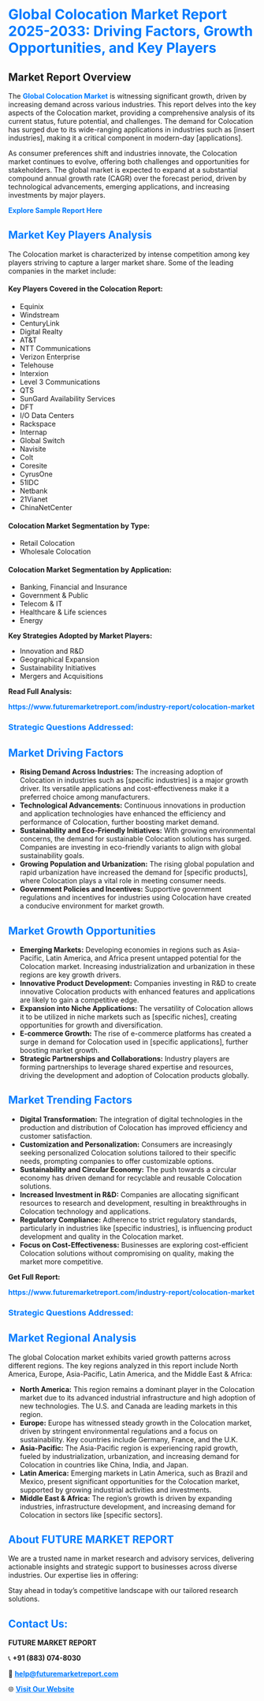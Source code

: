 <h1 style="color: #007BFF;">Global Colocation Market Report 2025-2033: Driving Factors, Growth Opportunities, and Key Players</h1>

<section id="overview">
<h2>Market Report Overview</h2>
<p>The <a href="https://www.futuremarketreport.com/industry-report/colocation-market" style="color: #007BFF; text-decoration: none;"><strong>Global Colocation Market</strong></a> is witnessing significant growth, driven by increasing demand across various industries. This report delves into the key aspects of the Colocation market, providing a comprehensive analysis of its current status, future potential, and challenges. The demand for Colocation has surged due to its wide-ranging applications in industries such as [insert industries], making it a critical component in modern-day [applications].</p>
<p>As consumer preferences shift and industries innovate, the Colocation market continues to evolve, offering both challenges and opportunities for stakeholders. The global market is expected to expand at a substantial compound annual growth rate (CAGR) over the forecast period, driven by technological advancements, emerging applications, and increasing investments by major players.</p>
</section>

<section id="overview">
<p><a href="https://www.futuremarketreport.com/request-sample/reportId=115786" style="color: #007BFF; text-decoration: none;"><strong>Explore Sample Report Here</strong></a></p>
</section>

<section id="key-players">
<h2 style="color: #007BFF;">Market Key Players Analysis</h2>
<p>The Colocation market is characterized by intense competition among key players striving to capture a larger market share. Some of the leading companies in the market include:</p>
<h4>Key Players Covered in the Colocation Report:</h4>
<ul><li>Equinix</li><li>Windstream</li><li>CenturyLink</li><li>Digital Realty</li><li>AT&amp;T</li><li>NTT Communications</li><li>Verizon Enterprise</li><li>Telehouse</li><li>Interxion</li><li>Level 3 Communications</li><li>QTS</li><li>SunGard Availability Services</li><li>DFT</li><li>I/O Data Centers</li><li>Rackspace</li><li>Internap</li><li>Global Switch</li><li>Navisite</li><li>Colt</li><li>Coresite</li><li>CyrusOne</li><li>51IDC</li><li>Netbank</li><li>21Vianet</li><li>ChinaNetCenter</li></ul>
<h4>Colocation Market Segmentation by Type:</h4>
<ul><li>Retail Colocation</li><li>Wholesale Colocation</li></ul>

<h4>Colocation Market Segmentation by Application:</h4>
<ul><li>Banking, Financial and Insurance</li><li>Government &amp; Public</li><li>Telecom &amp; IT</li><li>Healthcare &amp; Life sciences</li><li>Energy</li></ul>
<p><strong>Key Strategies Adopted by Market Players:</strong></p>
<ul>
<li>Innovation and R&D</li>
<li>Geographical Expansion</li>
<li>Sustainability Initiatives</li>
<li>Mergers and Acquisitions</li>
</ul>
</section>

<section>
<p><strong>Read Full Analysis: </strong></p><a href="https://www.futuremarketreport.com/industry-report/colocation-market" style="color: #007BFF; text-decoration: none;"><strong>https://www.futuremarketreport.com/industry-report/colocation-market</strong></a>
<h3 style="color: #007BFF;">Strategic Questions Addressed:</h3>
</section>

<section id="driving-factors">
<h2 style="color: #007BFF;">Market Driving Factors</h2>
<ul>
<li><strong>Rising Demand Across Industries:</strong> The increasing adoption of Colocation in industries such as [specific industries] is a major growth driver. Its versatile applications and cost-effectiveness make it a preferred choice among manufacturers.</li>
<li><strong>Technological Advancements:</strong> Continuous innovations in production and application technologies have enhanced the efficiency and performance of Colocation, further boosting market demand.</li>
<li><strong>Sustainability and Eco-Friendly Initiatives:</strong> With growing environmental concerns, the demand for sustainable Colocation solutions has surged. Companies are investing in eco-friendly variants to align with global sustainability goals.</li>
<li><strong>Growing Population and Urbanization:</strong> The rising global population and rapid urbanization have increased the demand for [specific products], where Colocation plays a vital role in meeting consumer needs.</li>
<li><strong>Government Policies and Incentives:</strong> Supportive government regulations and incentives for industries using Colocation have created a conducive environment for market growth.</li>
</ul>
</section>

<section id="growth-opportunities">
<h2 style="color: #007BFF;">Market Growth Opportunities</h2>
<ul>
<li><strong>Emerging Markets:</strong> Developing economies in regions such as Asia-Pacific, Latin America, and Africa present untapped potential for the Colocation market. Increasing industrialization and urbanization in these regions are key growth drivers.</li>
<li><strong>Innovative Product Development:</strong> Companies investing in R&D to create innovative Colocation products with enhanced features and applications are likely to gain a competitive edge.</li>
<li><strong>Expansion into Niche Applications:</strong> The versatility of Colocation allows it to be utilized in niche markets such as [specific niches], creating opportunities for growth and diversification.</li>
<li><strong>E-commerce Growth:</strong> The rise of e-commerce platforms has created a surge in demand for Colocation used in [specific applications], further boosting market growth.</li>
<li><strong>Strategic Partnerships and Collaborations:</strong> Industry players are forming partnerships to leverage shared expertise and resources, driving the development and adoption of Colocation products globally.</li>
</ul>
</section>

<section id="trending-factors">
<h2 style="color: #007BFF;">Market Trending Factors</h2>
<ul>
<li><strong>Digital Transformation:</strong> The integration of digital technologies in the production and distribution of Colocation has improved efficiency and customer satisfaction.</li>
<li><strong>Customization and Personalization:</strong> Consumers are increasingly seeking personalized Colocation solutions tailored to their specific needs, prompting companies to offer customizable options.</li>
<li><strong>Sustainability and Circular Economy:</strong> The push towards a circular economy has driven demand for recyclable and reusable Colocation solutions.</li>
<li><strong>Increased Investment in R&D:</strong> Companies are allocating significant resources to research and development, resulting in breakthroughs in Colocation technology and applications.</li>
<li><strong>Regulatory Compliance:</strong> Adherence to strict regulatory standards, particularly in industries like [specific industries], is influencing product development and quality in the Colocation market.</li>
<li><strong>Focus on Cost-Effectiveness:</strong> Businesses are exploring cost-efficient Colocation solutions without compromising on quality, making the market more competitive.</li>
</ul>
</section>

<section>
<p><strong>Get Full Report: </strong></p><a href="https://www.futuremarketreport.com/industry-report/colocation-market" style="color: #007BFF; text-decoration: none;"><strong>https://www.futuremarketreport.com/industry-report/colocation-market</strong></a>
<h3 style="color: #007BFF;">Strategic Questions Addressed:</h3>
</section>


<section id="regional-analysis">
<h2 style="color: #007BFF;">Market Regional Analysis</h2>
<p>The global Colocation market exhibits varied growth patterns across different regions. The key regions analyzed in this report include North America, Europe, Asia-Pacific, Latin America, and the Middle East & Africa:</p>
<ul>
<li><strong>North America:</strong> This region remains a dominant player in the Colocation market due to its advanced industrial infrastructure and high adoption of new technologies. The U.S. and Canada are leading markets in this region.</li>
<li><strong>Europe:</strong> Europe has witnessed steady growth in the Colocation market, driven by stringent environmental regulations and a focus on sustainability. Key countries include Germany, France, and the U.K.</li>
<li><strong>Asia-Pacific:</strong> The Asia-Pacific region is experiencing rapid growth, fueled by industrialization, urbanization, and increasing demand for Colocation in countries like China, India, and Japan.</li>
<li><strong>Latin America:</strong> Emerging markets in Latin America, such as Brazil and Mexico, present significant opportunities for the Colocation market, supported by growing industrial activities and investments.</li>
<li><strong>Middle East & Africa:</strong> The region’s growth is driven by expanding industries, infrastructure development, and increasing demand for Colocation in sectors like [specific sectors].</li>
</ul>
</section>

<footer>
<h2 style="color: #007BFF;">About FUTURE MARKET REPORT</h2>
<p>We are a trusted name in market research and advisory services, delivering actionable insights and strategic support to businesses across diverse industries. Our expertise lies in offering:</p>

<p>Stay ahead in today’s competitive landscape with our tailored research solutions.</p>

<h2 style="color: #007BFF;">Contact Us:</h2>
<p><strong>FUTURE MARKET REPORT</strong></p>
<p>📞 <strong>+91 (883) 074-8030</strong></p>
<p>📧 <strong><a href="mailto:help@futuremarketreport.com" style="color: #007BFF;">help@futuremarketreport.com</a></strong></p>
<p>🌐 <strong><a href="https://www.futuremarketreport.com/" style="color: #007BFF;">Visit Our Website</a></strong></p>
</footer>